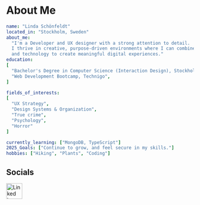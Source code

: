 # About Me
```yaml
name: "Linda Schönfeldt"
located_in: "Stockholm, Sweden"
about_me:
  "I'm a Developer and UX designer with a strong attention to detail.
  I thrive in creative, purpose-driven environments where I can combine empathy,
  and technology to create meaningful digital experiences."
education:
[
  "Bachelor's Degree in Computer Science (Interaction Design), Stockholm University",
  "Web Development Bootcamp, Technigo",
]

fields_of_interests:
[
  "UX Strategy",
  "Design Systems & Organization",
  "True crime",
  "Psychology",
  "Horror"
]

currently_learning: ["MongoDB, TypeScript"]
2025_Goals: ["Continue to grow, and feel secure in my skills."]
hobbies: ["Hiking", "Plants", "Coding"]
```


## Socials
<a a href="https://www.linkedin.com/lindaschonfeldt"><img width="43" height="42" alt="Linked in" src="https://github.com/user-attachments/assets/f7e04d25-8ec0-4414-b944-aff7e7cae335" /></a>
